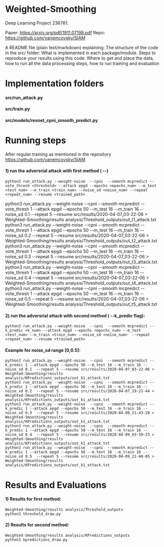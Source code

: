 # Weighted-Smoothing
Deep Learning Project 236781.

Paper: https://arxiv.org/pdf/1911.07198.pdf
Repo: https://github.com/yanemcovsky/SIAM


A README file (plain text/markdown) explaining:
The structure of the code in the src/ folder: What is implemented in each package/module.
Steps to reproduce your results using this code: Where to get and place the data, how to run all the data processing steps, how to run training and evaluation

# Implementation folders
####  src/run_attack.py 

####  src/train.py

####  src/models/resnet_cpni_smooth_predict.py

# Running steps
After regular training as mentioned in the repository https://github.com/yanemcovsky/SIAM

#### 1) run the adversrial attack with first method ( --)
    python3 run_attack.py --weight-noise  --cpni  --smooth mcpredict --vote_thresh <threshold> --attack epgd --epochs <epochs_num> --m_test  <test_num> --m_train <train_num> --noise_sd <noise_num> --repeat  <repeat_num> --resume <trained_path> 

python3 run_attack.py --weight-noise  --cpni  --smooth mcpredict  --vote_thresh 1 --attack epgd --epochs 50 --m_test 16 --m_train 16 --noise_sd 0.1 --repeat 5 --resume src/results/2020-04-07_03-22-06 > Weighted-Smoothing/results analysis/Threshold_outputs/out_t1_attack.txt  
python3 run_attack.py --weight-noise  --cpni  --smooth mcpredict  --vote_thresh 1 --attack epgd --epochs 50 --m_test 16 --m_train 16 --noise_sd 0.2 --repeat 5 --resume src/results/2020-04-07_03-22-06 > Weighted-Smoothing/results analysis/Threshold_outputs/out_t2_attack.txt  
python3 run_attack.py --weight-noise  --cpni  --smooth mcpredict  --vote_thresh 1 --attack epgd --epochs 50 --m_test 16 --m_train 16 --noise_sd 0.3 --repeat 5 --resume src/results/2020-04-07_03-22-06 > Weighted-Smoothing/results analysis/Threshold_outputs/out_t3_attack.txt  
python3 run_attack.py --weight-noise  --cpni  --smooth mcpredict  --vote_thresh 1 --attack epgd --epochs 50 --m_test 16 --m_train 16 --noise_sd 0.4 --repeat 5 --resume src/results/2020-04-07_03-22-06 > Weighted-Smoothing/results analysis/Threshold_outputs/out_t4_attack.txt  
python3 run_attack.py --weight-noise  --cpni  --smooth mcpredict  --vote_thresh 1 --attack epgd --epochs 50 --m_test 16 --m_train 16 --noise_sd 0.5 --repeat 5 --resume src/results/2020-04-07_03-22-06 > Weighted-Smoothing/results analysis/Threshold_outputs/out_t5_attack.txt 

#### 2) run the adversrial attack with second method ( --k_predic flag):
    python3 run_attack.py --weight-noise  --cpni  --smooth mcpredict --k_predic <k_num> --attack epgd --epochs <epochs_num> --m_test <test_num> --m_train <train_num> --noise_sd <noise_num>  --repeat <repeat_num> --resume <trained_path> 
#### Example for noise_sd range [0,0.5]:
    python3 run_attack.py --weight-noise  --cpni  --smooth mcpredict --k_predic 1 --attack epgd --epochs 50 --m_test 16 --m_train 16 --noise_sd 0.1  --repeat 5 --resume src/results/2020-04-07_03-22-06 > Weighted-Smoothing/results analysis/KPredictions_outputs/out_k1_attack.txt
    python3 run_attack.py --weight-noise  --cpni  --smooth mcpredict --k_predic 1 --attack epgd --epochs 50 --m_test 16 --m_train 16 --noise_sd 0.2  --repeat 5 --resume src/results/2020-04-07_19-21-44 > Weighted-Smoothing/results analysis/KPredictions_outputs/out_k1_attack.txt
    python3 run_attack.py --weight-noise  --cpni  --smooth mcpredict --k_predic 1 --attack epgd --epochs 50 --m_test 16 --m_train 16 --noise_sd 0.3  --repeat 5 --resume src/results/2020-04-08_11-43-28 > Weighted-Smoothing/results analysis/KPredictions_outputs/out_k1_attack.txt
    python3 run_attack.py --weight-noise  --cpni  --smooth mcpredict --k_predic 1 --attack epgd --epochs 50 --m_test 16 --m_train 16 --noise_sd 0.4  --repeat 5 --resume src/results/2020-04-09_03-59-23 > Weighted-Smoothing/results analysis/KPredictions_outputs/out_k1_attack.txt
    python3 run_attack.py --weight-noise  --cpni  --smooth mcpredict --k_predic 1 --attack epgd --epochs 50 --m_test 16 --m_train 16 --noise_sd 0.5  --repeat 5 --resume src/results/2020-04-09_21-48-05 > Weighted-Smoothing/results analysis/KPredictions_outputs/out_k1_attack.txt

# Results and Evaluations 
#### 1) Results for first method: 
    Weighted-Smoothing/results analysis/Threshold_outputs 
    python3 threshold_draw.py
#### 2) Results for second method: 
    Weighted-Smoothing/results analysis/KPredictions_outputs 
    python3 kpredictions_draw.py



